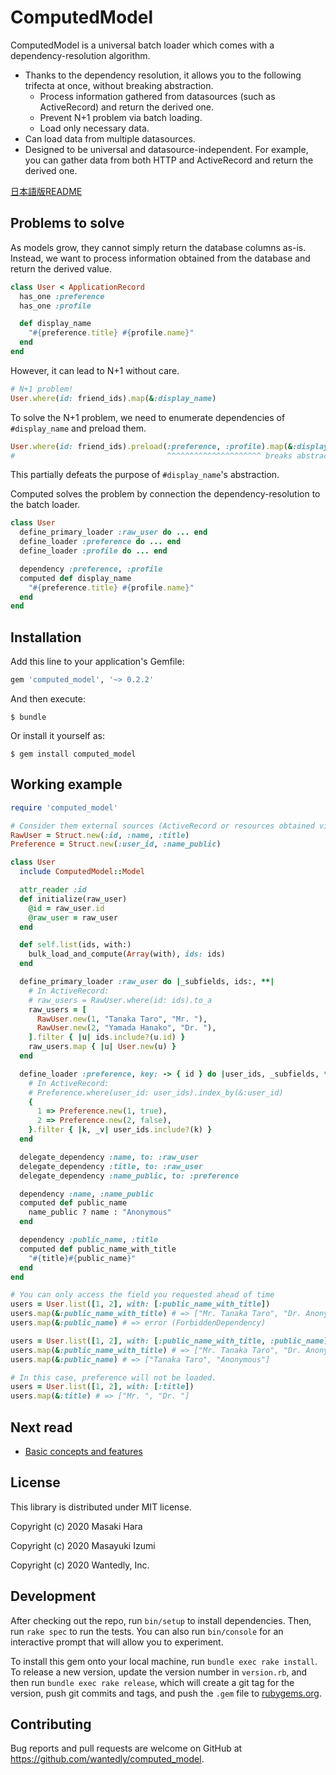 # ComputedModel

ComputedModel is a universal batch loader which comes with a dependency-resolution algorithm.

- Thanks to the dependency resolution, it allows you to the following trifecta at once, without breaking abstraction.
  - Process information gathered from datasources (such as ActiveRecord) and return the derived one.
  - Prevent N+1 problem via batch loading.
  - Load only necessary data.
- Can load data from multiple datasources.
- Designed to be universal and datasource-independent.
  For example, you can gather data from both HTTP and ActiveRecord and return the derived one.

[日本語版README](README.ja.md)

## Problems to solve

As models grow, they cannot simply return the database columns as-is.
Instead, we want to process information obtained from the database and return the derived value.

```ruby
class User < ApplicationRecord
  has_one :preference
  has_one :profile

  def display_name
    "#{preference.title} #{profile.name}"
  end
end
```

However, it can lead to N+1 without care.

```ruby
# N+1 problem!
User.where(id: friend_ids).map(&:display_name)
```

To solve the N+1 problem, we need to enumerate dependencies of `#display_name` and preload them.

```ruby
User.where(id: friend_ids).preload(:preference, :profile).map(&:display_name)
#                                  ^^^^^^^^^^^^^^^^^^^^^ breaks abstraction of display_name
```

This partially defeats the purpose of `#display_name`'s abstraction.

Computed solves the problem by connection the dependency-resolution to the batch loader.

```ruby
class User
  define_primary_loader :raw_user do ... end
  define_loader :preference do ... end
  define_loader :profile do ... end

  dependency :preference, :profile
  computed def display_name
    "#{preference.title} #{profile.name}"
  end
end
```

## Installation

Add this line to your application's Gemfile:

```ruby
gem 'computed_model', '~> 0.2.2'
```

And then execute:

    $ bundle

Or install it yourself as:

    $ gem install computed_model

## Working example

```ruby
require 'computed_model'

# Consider them external sources (ActiveRecord or resources obtained via HTTP)
RawUser = Struct.new(:id, :name, :title)
Preference = Struct.new(:user_id, :name_public)

class User
  include ComputedModel::Model

  attr_reader :id
  def initialize(raw_user)
    @id = raw_user.id
    @raw_user = raw_user
  end

  def self.list(ids, with:)
    bulk_load_and_compute(Array(with), ids: ids)
  end

  define_primary_loader :raw_user do |_subfields, ids:, **|
    # In ActiveRecord:
    # raw_users = RawUser.where(id: ids).to_a
    raw_users = [
      RawUser.new(1, "Tanaka Taro", "Mr. "),
      RawUser.new(2, "Yamada Hanako", "Dr. "),
    ].filter { |u| ids.include?(u.id) }
    raw_users.map { |u| User.new(u) }
  end

  define_loader :preference, key: -> { id } do |user_ids, _subfields, **|
    # In ActiveRecord:
    # Preference.where(user_id: user_ids).index_by(&:user_id)
    {
      1 => Preference.new(1, true),
      2 => Preference.new(2, false),
    }.filter { |k, _v| user_ids.include?(k) }
  end

  delegate_dependency :name, to: :raw_user
  delegate_dependency :title, to: :raw_user
  delegate_dependency :name_public, to: :preference

  dependency :name, :name_public
  computed def public_name
    name_public ? name : "Anonymous"
  end

  dependency :public_name, :title
  computed def public_name_with_title
    "#{title}#{public_name}"
  end
end

# You can only access the field you requested ahead of time
users = User.list([1, 2], with: [:public_name_with_title])
users.map(&:public_name_with_title) # => ["Mr. Tanaka Taro", "Dr. Anonymous"]
users.map(&:public_name) # => error (ForbiddenDependency)

users = User.list([1, 2], with: [:public_name_with_title, :public_name])
users.map(&:public_name_with_title) # => ["Mr. Tanaka Taro", "Dr. Anonymous"]
users.map(&:public_name) # => ["Tanaka Taro", "Anonymous"]

# In this case, preference will not be loaded.
users = User.list([1, 2], with: [:title])
users.map(&:title) # => ["Mr. ", "Dr. "]
```

## Next read

- [Basic concepts and features](CONCEPTS.md)

## License

This library is distributed under MIT license.

Copyright (c) 2020 Masaki Hara

Copyright (c) 2020 Masayuki Izumi

Copyright (c) 2020 Wantedly, Inc.

## Development

After checking out the repo, run `bin/setup` to install dependencies. Then, run `rake spec` to run the tests. You can also run `bin/console` for an interactive prompt that will allow you to experiment.

To install this gem onto your local machine, run `bundle exec rake install`. To release a new version, update the version number in `version.rb`, and then run `bundle exec rake release`, which will create a git tag for the version, push git commits and tags, and push the `.gem` file to [rubygems.org](https://rubygems.org).

## Contributing

Bug reports and pull requests are welcome on GitHub at https://github.com/wantedly/computed_model.

